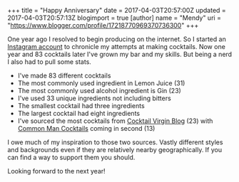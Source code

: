 +++
title = "Happy Anniversary"
date = 2017-04-03T20:57:00Z
updated = 2017-04-03T20:57:13Z
blogimport = true 
[author]
	name = "Mendy"
	uri = "https://www.blogger.com/profile/17218770969370736300"
+++

One year ago I resolved to begin producing on the internet. So I started an [Instagram account](http://instagram.com/mendy_drinks) to chronicle my attempts at making cocktails. Now one year and 83 cocktails later I've grown my bar and my skills. But being a nerd I also had to pull some stats.

* I've made 83 different cocktails
* The most commonly used ingredient in Lemon Juice (31)
* The most commonly used alcohol ingredient is Gin (23)
* I've used 33 unique ingredients not including bitters
* The smallest cocktail had three ingredients
* The largest cocktail had eight ingredients
* I've sourced the most cocktails from [Cocktail Virgin Blog](http://cocktailvirgin.blogspot.com/) (23) with [Common Man Cocktails](http://everydaydrinkers.com/) coming in second (13)


I owe much of my inspiration to those two sources. Vastly different styles and backgrounds even if they are relatively nearby geographically. If you can find a way to support them you should.

Looking forward to the next year!
